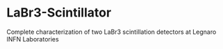 # LaBr3-Scintillator
Complete characterization of two LaBr3 scintillation detectors at Legnaro INFN Laboratories
